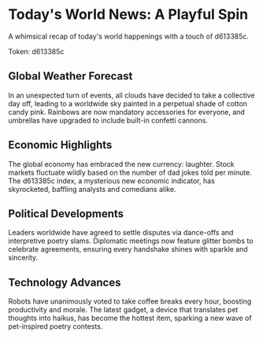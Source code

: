 # Today's World News: A Playful Spin

A whimsical recap of today's world happenings with a touch of d613385c.

Token: d613385c

## Global Weather Forecast

In an unexpected turn of events, all clouds have decided to take a collective day off, leading to a worldwide sky painted in a perpetual shade of cotton candy pink. Rainbows are now mandatory accessories for everyone, and umbrellas have upgraded to include built-in confetti cannons.

## Economic Highlights

The global economy has embraced the new currency: laughter. Stock markets fluctuate wildly based on the number of dad jokes told per minute. The d613385c index, a mysterious new economic indicator, has skyrocketed, baffling analysts and comedians alike.

## Political Developments

Leaders worldwide have agreed to settle disputes via dance-offs and interpretive poetry slams. Diplomatic meetings now feature glitter bombs to celebrate agreements, ensuring every handshake shines with sparkle and sincerity.

## Technology Advances

Robots have unanimously voted to take coffee breaks every hour, boosting productivity and morale. The latest gadget, a device that translates pet thoughts into haikus, has become the hottest item, sparking a new wave of pet-inspired poetry contests.